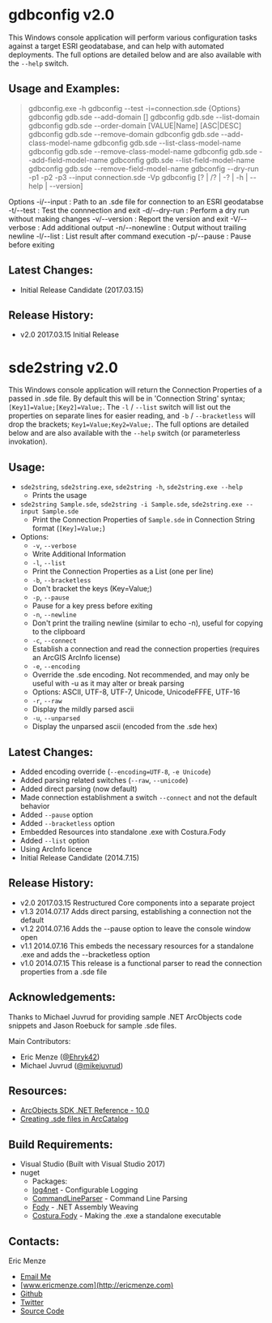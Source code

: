 gdbconfig v2.0
==============

This Windows console application will perform various configuration tasks against a target ESRI geodatabase, and can help with automated deployments. The full options are detailed below and are also available with the ``--help`` switch.

Usage and Examples:
---
 > gdbconfig.exe -h
 > gdbconfig --test -i=connection.sde {Options}
 > gdbconfig gdb.sde --add-domain    <Domain> <Value> [<Name>]
 > gdbconfig gdb.sde --list-domain   <Domain>
 > gdbconfig gdb.sde --order-domain  <Domain> [VALUE|Name] [ASC|DESC]
 > gdbconfig gdb.sde --remove-domain <Domain> <Value>
 > gdbconfig gdb.sde --add-class-model-name    <ClassName> <ModelName>
 > gdbconfig gdb.sde --list-class-model-name   <ClassName>
 > gdbconfig gdb.sde --remove-class-model-name <ClassName> <ModelName>
 > gdbconfig gdb.sde --add-field-model-name    <ClassName> <FieldName> <ModelName>
 > gdbconfig gdb.sde --list-field-model-name   <ClassName> <FieldName>
 > gdbconfig gdb.sde --remove-field-model-name <ClassName> <FieldName> <ModelName>
 > gdbconfig --dry-run -p1 <Domain> -p2 <Value> -p3 <Name> --input connection.sde -Vp
 > gdbconfig [? | /? | -? | -h | --help | --version]

Options
 -i/--input     : Path to an .sde file for connection to an ESRI geodatabse
 -t/--test      : Test the connnection and exit
 -d/--dry-run   : Perform a dry run without making changes
 -v/--version   : Report the version and exit
 -V/--verbose   : Add additional output
 -n/--nonewline : Output without trailing newline
 -l/--list      : List result after command execution
 -p/--pause     : Pause before exiting

Latest Changes:
---
  - Initial Release Candidate (2017.03.15)

Release History:
---
  - v2.0 2017.03.15 Initial Release

sde2string v2.0
===============

This Windows console application will return the Connection Properties of a passed in .sde file. By default this will be in 'Connection String' syntax; ``[Key1]=Value;[Key2]=Value;``. The ``-l`` / ``--list`` switch will list out the properties on separate lines for easier reading, and ``-b`` / ``--bracketless`` will drop the brackets; ``Key1=Value;Key2=Value;``. The full options are detailed below and are also available with the ``--help`` switch (or parameterless invokation).

Usage:
---
  - ``sde2string``, ``sde2string.exe``, ``sde2string -h``, ``sde2string.exe --help``
    - Prints the usage
  - ``sde2string Sample.sde``, ``sde2string -i Sample.sde``, ``sde2string.exe --input Sample.sde``
    - Print the Connection Properties of `Sample.sde` in Connection String format (``[Key]=Value;``)
  - Options:
    - ``-v``, ``--verbose``
    - Write Additional Information
    - ``-l``, ``--list``
    - Print the Connection Properties as a List (one per line)
    - ``-b``, ``--bracketless``
    - Don't bracket the keys (Key=Value;)
    - ``-p``, ``--pause``
    - Pause for a key press before exiting
    - ``-n``, ``--newline``
    - Don't print the trailing newline (similar to echo -n), useful for copying to the clipboard
    - ``-c``, ``--connect``
    - Establish a connection and read the connection properties (requires an ArcGIS ArcInfo license)
    - ``-e``, ``--encoding``
    - Override the .sde encoding. Not recommended, and may only be useful with -u as it may alter or break parsing
    - Options: ASCII, UTF-8, UTF-7, Unicode, UnicodeFFFE, UTF-16
    - ``-r``, ``--raw``
    - Display the mildly parsed ascii
    - ``-u``, ``--unparsed``
    - Display the unparsed ascii (encoded from the .sde hex)

Latest Changes:
---
  - Added encoding override (``--encoding=UTF-8``, ``-e Unicode``)
  - Added parsing related switches (``--raw``, ``--unicode``)
  - Added direct parsing (now default)
  - Made connection establishment a switch ``--connect`` and not the default behavior
  - Added ``--pause`` option
  - Added ``--bracketless`` option
  - Embedded Resources into standalone .exe with Costura.Fody
  - Added ``--list`` option
  - Using ArcInfo licence
  - Initial Release Candidate (2014.7.15)

Release History:
---
  - v2.0 2017.03.15 Restructured Core components into a separate project
  - v1.3 2014.07.17 Adds direct parsing, establishing a connection not the default
  - v1.2 2014.07.16 Adds the --pause option to leave the console window open
  - v1.1 2014.07.16 This embeds the necessary resources for a standalone .exe and adds the --bracketless option
  - v1.0 2014.07.15 This release is a functional parser to read the connection properties from a .sde file

Acknowledgements:
---
Thanks to Michael Juvrud for providing sample .NET ArcObjects code snippets and Jason Roebuck for sample .sde files.

Main Contributors:
- Eric Menze ([@Ehryk42](https://twitter.com/Ehryk42))
- Michael Juvrud ([@mikejuvrud](https://twitter.com/mikejuvrud))

Resources:
---
  - [ArcObjects SDK .NET Reference - 10.0](http://help.arcgis.com/en/sdk/10.0/arcobjects_net/componenthelp/index.html#/Overview/001m00000039000000/)
  - [Creating .sde files in ArcCatalog](http://resources.arcgis.com/en/help/main/10.1/index.html#//0017000000pt000000)

Build Requirements:
---
  - Visual Studio (Built with Visual Studio 2017)
  - nuget
    - Packages:
    - [log4net](https://www.nuget.org/packages/log4net/) - Configurable Logging
    - [CommandLineParser](https://www.nuget.org/packages/CommandLineParser/) - Command Line Parsing
    - [Fody](https://www.nuget.org/packages/Fody/) - .NET Assembly Weaving
    - [Costura.Fody](https://www.nuget.org/packages/Costura.Fody/) - Making the .exe a standalone executable

Contacts:
---
Eric Menze
  - [Email Me](mailto:rhaistlin+gh@gmail.com)
  - [www.ericmenze.com](http://ericmenze.com)
  - [Github](https://github.com/Ehryk)
  - [Twitter](https://twitter.com/Ehryk42)
  - [Source Code](https://github.com/Ehryk/sde2string)
